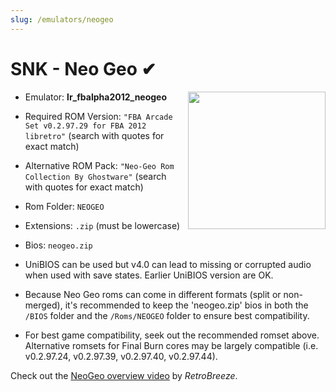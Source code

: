 ```yaml
---
slug: /emulators/neogeo
---
```


# SNK - Neo Geo ✔

<img src="https://user-images.githubusercontent.com/44569252/188292808-3addb46b-9939-4461-bc17-c7323911900f.png" align="right" width="220" />

- Emulator: **lr_fbalpha2012_neogeo**
- Required ROM Version: `"FBA Arcade Set v0.2.97.29 for FBA 2012 libretro"` (search with quotes for exact match)
- Alternative ROM Pack: `"Neo-Geo Rom Collection By Ghostware"` (search with quotes for exact match)
- Rom Folder: `NEOGEO`
- Extensions: `.zip` (must be lowercase)
- Bios: `neogeo.zip`

- UniBIOS can be used but v4.0 can lead to missing or corrupted audio when used with save states. Earlier UniBIOS version are OK. 
- Because Neo Geo roms can come in different formats (split or non-merged), it's recommended to keep the 'neogeo.zip' bios in both the `/BIOS` folder and the `/Roms/NEOGEO` folder to ensure best compatibility.
- For best game compatibility, seek out the recommended romset above. Alternative romsets for Final Burn cores may be largely compatible (i.e. v0.2.97.24, v0.2.97.39, v0.2.97.40, v0.2.97.44).

Check out the [NeoGeo overview video](https://www.youtube.com/watch?v=CGKX6yPG2nE) by *RetroBreeze*.
